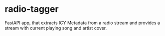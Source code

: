 # radio-tagger
FastAPI app, that extracts ICY Metadata from a radio stream and provides a stream with current playing song and artist cover.
